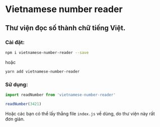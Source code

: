 # Vietnamese number reader

## Thư viện đọc số thành chữ tiếng Việt.

### Cài đặt:

```sh
npm i vietnamese-number-reader --save
```

hoặc

```sh
yarn add vietnamese-number-reader
```

### Sử dụng:

```js
import readNumber from 'vietnamese-number-reader'

readNumber(3421)
```

Hoặc các bạn có thể lấy thẳng file `index.js` về dùng, do thư viện này rất đơn giản.
